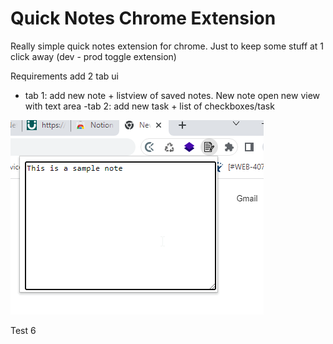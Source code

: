 # Quick Notes Chrome Extension
Really simple quick notes extension for chrome. Just to keep some stuff at 1 click away
(dev - prod toggle extension)

Requirements
add 2 tab ui
- tab 1: add new note + listview of saved
notes. New note open new view with text
area
-tab 2: add new task + list of checkboxes/task 

![Imagen de prueba de la version 1](https://github.com/robertocml/quick_notes/blob/main/chrome_qUdNLppq69.png)

Test 6
